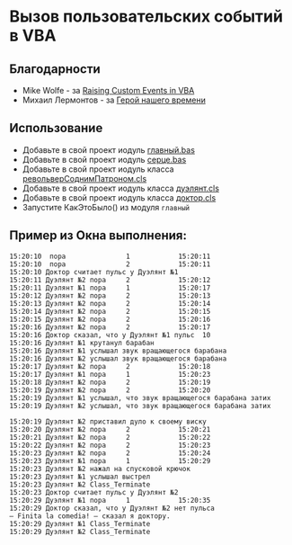 # Вызов пользовательских событий в VBA
## Благодарности
- Mike Wolfe - за [Raising Custom Events in VBA](https://nolongerset.com/raising-custom-events-in-vba)
- Михаил Лермонтов - за [Герой нашего времени](https://ru.wikipedia.org/wiki/Герой_нашего_времени)

## Использование
- Добавьте в свой проект иодуль [главный.bas](главный.bas)
- Добавьте в свой проект иодуль [серце.bas](серце.bas)
- Добавьте в свой проект иодуль класса [револьверСоднимПатроном.cls](револьверСоднимПатроном.cls)
- Добавьте в свой проект иодуль класса [дуэлянт.cls](дуэлянт.cls)
- Добавьте в свой проект иодуль класса [доктор.cls](доктор.cls)
- Запустите КакЭтоБыло() из модуля `главный`
## Пример из Окна выполнения:
```
15:20:10  пора               1            15:20:11
15:20:10  пора               2            15:20:11
15:20:10 Доктор считает пульс у Дуэлянт №1
15:20:11 Дуэлянт №2 пора     2            15:20:12
15:20:11 Дуэлянт №1 пора     1            15:20:17
15:20:12 Дуэлянт №2 пора     2            15:20:13
15:20:13 Дуэлянт №2 пора     2            15:20:14
15:20:14 Дуэлянт №2 пора     2            15:20:15
15:20:15 Дуэлянт №2 пора     2            15:20:16
15:20:16 Дуэлянт №2 пора     2            15:20:17
15:20:16 Доктор сказал, что у Дуэлянт №1 пульс  10 
15:20:16 Дуэлянт №1 крутанул барабан
15:20:16 Дуэлянт №1 услышал звук вращающегося барабана
15:20:16 Дуэлянт №2 услышал звук вращающегося барабана
15:20:17 Дуэлянт №2 пора     2            15:20:18
15:20:17 Дуэлянт №1 пора     1            15:20:23
15:20:18 Дуэлянт №2 пора     2            15:20:19
15:20:19 Дуэлянт №2 пора     2            15:20:20
15:20:19 Дуэлянт №1 услышал, что звук вращающегося барабана затих
15:20:19 Дуэлянт №2 услышал, что звук вращающегося барабана затих

15:20:19 Дуэлянт №2 приставил дуло к своему виску
15:20:20 Дуэлянт №2 пора     2            15:20:21
15:20:21 Дуэлянт №2 пора     2            15:20:22
15:20:22 Дуэлянт №2 пора     2            15:20:23
15:20:23 Дуэлянт №2 пора     2            15:20:24
15:20:23 Дуэлянт №1 пора     1            15:20:29
15:20:23 Дуэлянт №2 нажал на спусковой крючок
15:20:23 Дуэлянт №1 услышал выстрел
15:20:23 Дуэлянт №2 Class_Terminate
15:20:23 Доктор считает пульс у Дуэлянт №2
15:20:29 Дуэлянт №1 пора     1            15:20:35
15:20:29 Доктор сказал, что у Дуэлянт №2 нет пульса
– Finita la comedia! – сказал я доктору.
15:20:29 Дуэлянт №1 Class_Terminate
15:20:29 Дуэлянт №2 Class_Terminate
```
